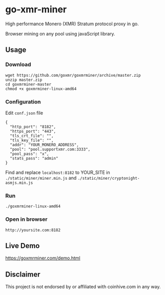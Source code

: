 # go-xmr-miner

High performance Monero (XMR) Stratum protocol proxy in go.

Browser mining on any pool using javaScript library.

## Usage

### Download

```
wget https://github.com/goxmr/goxmrminer/archive/master.zip
unzip master.zip
cd goxmrminer-master
chmod +x goxmrminer-linux-amd64
```

### Configuration

Edit `conf.json` file

```
{
  "http_port": "8182",
  "https_port": "443",
  "tls_crt_file": "",
  "tls_key_file": "",
  "addr": "YOUR_MONERO_ADDRESS",
  "pool": "pool.supportxmr.com:3333",
  "pool_pass": "x",
  "stats_pass": "admin"
}
```

Find and replace `localhost:8182` to YOUR_SITE in `./static/miner/miner.min.js` and `./static/miner/cryptonight-asmjs.min.js`

### Run

```
./goxmrminer-linux-amd64
```

### Open in browser

```
http://yoursite.com:8182
```
## Live Demo

https://goxmrminer.com/demo.html

## Disclaimer

This project is not endorsed by or affiliated with coinhive.com in any way.
